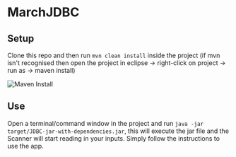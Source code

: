 # MarchJDBC

## Setup

Clone this repo and then run `mvn clean install` inside the project 
(if mvn isn't recognised then open the project in eclipse -> right-click on project -> run as -> maven install)

![Maven Install](https://i.imgur.com/WZxohrv.png)

## Use

Open a terminal/command window in the project and run `java -jar target/JDBC-jar-with-dependencies.jar`, this will execute the jar file and the Scanner will start reading in your inputs.
Simply follow the instructions to use the app.
